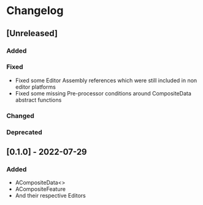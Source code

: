 # Changelog

## [Unreleased]

### Added
### Fixed
- Fixed some Editor Assembly references which were still included in non editor platforms
- Fixed some missing Pre-processor conditions around CompositeData abstract functions
### Changed
### Deprecated

## [0.1.0] - 2022-07-29

### Added
- ACompositeData<>
- ACompositeFeature
- And their respective Editors
